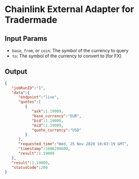 # Chainlink External Adapter for Tradermade

## Input Params

- `base`, `from`, or `coin`: The symbol of the currency to query
- `to`: The symbol of the currency to convert to (for FX)

## Output

```json
{
   "jobRunID":"1",
   "data":{
      "endpoint":"live",
      "quotes":[
         {
            "ask":1.19009,
            "base_currency":"EUR",
            "bid":1.19008,
            "mid":1.19009,
            "quote_currency":"USD"
         }
      ],
      "requested_time":"Wed, 25 Nov 2020 10:03:19 GMT",
      "timestamp":1606298600,
      "result":1.19009
   },
   "result":1.19009,
   "statusCode":200
}
```
